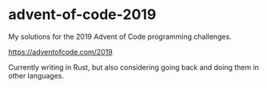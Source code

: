 # advent-of-code-2019
My solutions for the 2019 Advent of Code programming challenges.

https://adventofcode.com/2019

Currently writing in Rust, but also considering going back and doing them in other languages.
